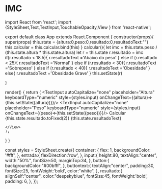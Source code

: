 # IMC
import React from 'react';
import {StyleSheet,Text,TextInput,TouchableOpacity,View
} from 'react-native';

export default class App extends React.Component {
  constructor(props){
    super(props)
    this.state = {altura:0,peso:0,resultado:0,resultadoText:""}
    this.calcular = this.calcular.bind(this)
  }
  calcular(){
   let imc = this.state.peso / (this.state.altura * this.state.altura)
   let r = this.state
   r.resultado = imc
   if(r.resultado < 18.5){
     r.resultadoText ='Abaixo do peso'
   }
    else if (r.resultado < 25){
     r.resultadoText ='Normal'
    }
    else if (r.resultado < 30){
     r.resultadoText ='Sobrepeso'
    }
    else if (r.resultado < 40){
     r.resultadoText ='Obesidade' 
    }
    else{
     r.resultadoText ='Obesidade Grave'
    }
   this.setState(r)

  }

  render() {
    return (
      <View style={styles.container}>
        <View style={styles.entrada}>
          <TextInput autoCapitalize="none" placeholder="Altura" keyboardType="numeric" style={styles.input} onChangeText={(altura)=>{this.setState({altura})}}/>
          <TextInput autoCapitalize="none" placeholder="Peso"  keyboardType="numeric" style={styles.input} onChangeText={(peso)=>{this.setState({peso})}}/>
        </View>
        <TouchableOpacity style={styles.button} onPress={this.calcular}><Text style={styles.buttontext}>Calcular</Text></TouchableOpacity>
        <Text style={styles.resultado}>{this.state.resultado.toFixed(2)}</Text>
        <Text style={[styles.resultado,{fontSize:20}]}>{this.state.resultadoText}</Text>

    </View>
    );
  }
}

const styles = StyleSheet.create({
  container: {
    flex: 1,
    backgroundColor: '#fff',
  },
  entrada:{
    flexDirection:'row',
  },
  input:{
    height:80,
    textAlign:"center",
    width:"50%",
    fontSize:50,
    marginTop:34,
  },
  button:{
   backgroundColor:"#00bfff",
  },
  buttontext:{
    textAlign:"center",
    padding:30,
    fontSize:25,
    fontWeight:'bold',
    color:"white",
  },
  resultado:{
    alignSelf:"center",
    color:"deepskyblue",
    fontSize:45,
    fontWeight:'bold',
    padding: 6,
  },
});

